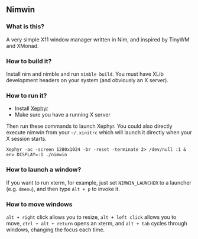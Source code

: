 ## Nimwin

### What is this?
A very simple X11 window manager written in Nim, and inspired by TinyWM and XMonad.

### How to build it?
Install nim and nimble and run `nimble build`. You must have XLib development headers on your system (and obviously an X server).

### How to run it?
* Install [Xephyr](https://en.wikipedia.org/wiki/Xephyr)
* Make sure you have a running X server

Then run these commands to launch Xephyr. You could also directly execute nimwin from your `~/.xinitrc` which will launch it directly when your X session starts.
```
Xephyr -ac -screen 1280x1024 -br -reset -terminate 2> /dev/null :1 &
env DISPLAY=:1 ./nimwin
```

### How to launch a window?
If you want to run xterm, for example, just set `NIMWIN_LAUNCHER` to a launcher (e.g. `dmenu`), and then type `Alt + p` to invoke it.

### How to move windows

`alt + right` click allows you to resize, `alt + left click` allows you to move, `ctrl + alt + return` opens an xterm, and `alt + tab` cycles through windows, changing the focus each time.
